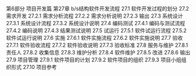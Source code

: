 第6部分 项目开发篇
第27章 b/s结构软件开发流程
27.1 软件开发过程的划分
27.2 需求开发
27.2.1 需求分析流程
27.2.2 需求分析说明
27.2.3 输出
27.3 系统设计
27.3.1 系统设计流程
27.3.2 系统设计说明
27.4 编码测试
27.4.1 编码与测试流程
27.4.2 编码说明
27.4.3 结果测试说明
27.5 试运行
27.5.1 软件试运行流程
27.5.2 软件试运行说明
27.6 实施
27.6.1 软件实施流程
27.6.2 软件实施说明
27.7 验收
27.7.1 软件验收流程
27.7.2 软件验收说明
27.7.3 验收标准
27.8 服务与维护
27.8.1 责任人
27.8.2 收集信息
27.8.3 维护分析
27.8.4 软件维护
27.8.5 改进
27.8.6 输出
27.9 项目管理
27.9.1 软件项目的计划
27.9.2 软件项目的组织
27.9.3 项目小组组织形式
27.10 项目参考